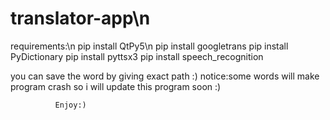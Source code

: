 # translator-app\n
requirements:\n
      pip install QtPy5\n
      pip install googletrans
      pip install PyDictionary
      pip install pyttsx3
      pip install speech_recognition
      
you can save the word by giving exact path :)
notice:some words will make program crash so i will update this program soon :)
          
              Enjoy:)
